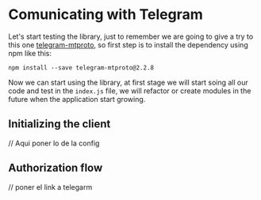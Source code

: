 # Comunicating with Telegram

Let's start testing the library, just to remember we are going to give a try to this one [telegram-mtproto](https://www.npmjs.com/package/telegram-mtproto), so first step is to install the dependency using npm like this:

```
npm install --save telegram-mtproto@2.2.8
```

Now we can start using the library, at first stage we will start soing all our code and test in the `index.js` file, we will refactor or create modules in the future when the application start growing.

## Initializing the client

// Aqui poner lo de la config

## Authorization flow

// poner el link a telegarm




